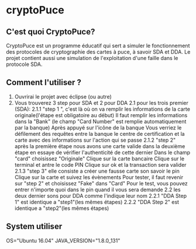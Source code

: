# cryptoPuce

C'est quoi CryptoPuce?
----------------------

CryptoPuce est un programme éducatif qui sert a simuler le fonctionnement des protocoles de cryptographie des cartes à puce, à savoir SDA et DDA.
Le projet contient aussi une simulation de l'exploitation d'une faille dans le protocole SDA.

Comment l'utiliser ?
-------------------

1. Ouvrirai le projet avec éclipse (ou autre)
  2. Vous trouverez 3 step pour SDA et 2 pour DDA
    2.1 pour les trois premier (SDA):
      2.1.1 "step 1 ", c'est là où on va remplir les informations de la carte originale(l'étape est obligatoire au début)
        Il faut remplir les informations dans la "Bank" (le champ "Card Number" est remplie automatiquement par la banque)
        Après appuyé sur l'icône de la banque
        Vous verriez le défilement des requêtes entre la banque le centre de certification et la carte avec des informations sur l'action qui se passe 
      2.1.2 "step 2" après la première étape nous avons une carte valide dans la deuxième étape en essaye de vérifier l'authenticité de cette dernier
        Dans le champ "card" choisissez "Originale"
        Clique sur la carte bancaire
        Clique sur le terminal et antre le code PIN
        Clique sur ok et la transaction sera valider
      2.1.3 "step 3" elle consiste a créer une fausse carte son savoir le pin
        Clique sur la carte et suivez les évènements
        Pour tester, il faut revenir sur "step 2" et choisissez "Fake" dans "Card"
        Pour le test, vous pouvez entrer n'importe quoi dans le pin quand il vous sera demande
    2.2 les deux dernier sons pour DDA comme l'indique leur nom
      2.2.1 "DDA Step 1" est identique a "step1"(les mêmes étapes)
      2.2.2 "DDA Step 2" est identique a "step2"(les mêmes étapes)

System utiliser
---------------

OS="Ubuntu 16.04"
JAVA_VERSION="1.8.0_131"
